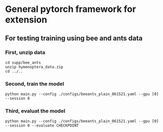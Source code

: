 # General pytorch framework for extension

## For testing training using bee and ants data
### First, unzip data
```
cd supp/bee_ants
unzip hymenoptera_data.zip
cd ../..
```

### Second, train the model
```
python main.py --config ./configs/beeants_plain_061521.yaml --gpu [0] --session 0
```

### Third, evaluat the model
```
python main.py --config ./configs/beeants_plain_061521.yaml --gpu [0] --session 0 --evaluate CHECKPOINT
```


